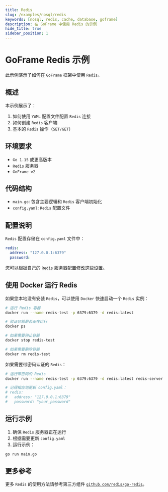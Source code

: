 ```yaml
---
title: Redis 
slug: /examples/nosql/redis
keywords: [nosql, redis, cache, database, goframe]
description: 在 GoFrame 中使用 Redis 的示例
hide_title: true
sidebar_position: 1
---
```


# GoFrame Redis 示例

此示例演示了如何在 `GoFrame` 框架中使用 `Redis`。

## 概述

本示例展示了：
1. 如何使用 `YAML` 配置文件配置 `Redis` 连接
2. 如何创建 `Redis` 客户端
3. 基本的 `Redis` 操作（`SET/GET`）

## 环境要求

- `Go 1.15` 或更高版本
- `Redis` 服务器
- `GoFrame v2`

## 代码结构

- `main.go`: 包含主要逻辑和 `Redis` 客户端初始化
- `config.yaml`: `Redis` 配置文件

## 配置说明

`Redis` 配置存储在 `config.yaml` 文件中：

```yaml
redis:
  address: "127.0.0.1:6379"
  password:
```

您可以根据自己的 `Redis` 服务器配置修改这些设置。

## 使用 Docker 运行 Redis

如果您本地没有安装 `Redis`，可以使用 `Docker` 快速启动一个 `Redis` 实例：

```bash
# 运行 Redis 容器
docker run --name redis-test -p 6379:6379 -d redis:latest

# 验证容器是否正在运行
docker ps

# 如果需要停止容器
docker stop redis-test

# 如果需要删除容器
docker rm redis-test
```

如果需要带密码认证的 `Redis`：

```bash
# 运行带密码的 Redis
docker run --name redis-test -p 6379:6379 -d redis:latest redis-server --requirepass your_password

# 记得相应地更新 config.yaml：
# redis:
#   address: "127.0.0.1:6379"
#   password: "your_password"
```

## 运行示例

1. 确保 `Redis` 服务器正在运行
2. 根据需要更新 `config.yaml`
3. 运行示例：

```bash
go run main.go
```




## 更多参考

更多 `Redis` 的使用方法请参考第三方组件 [`github.com/redis/go-redis`](https://github.com/redis/go-redis)。
